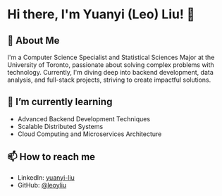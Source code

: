 # Hi there, I'm Yuanyi (Leo) Liu! 👋

## 🚀 About Me
I'm a Computer Science Specialist and Statistical Sciences Major at the University of Toronto, passionate about solving complex problems with technology. Currently, I'm diving deep into backend development, data analysis, and full-stack projects, striving to create impactful solutions.

## 🌱 I’m currently learning
- Advanced Backend Development Techniques
- Scalable Distributed Systems
- Cloud Computing and Microservices Architecture

## 📫 How to reach me
- LinkedIn: [yuanyi-liu](https://linkedin.com/in/yuanyi-liu-uoft)
- GitHub: [@leoyliu](https://github.com/leoyliu)
